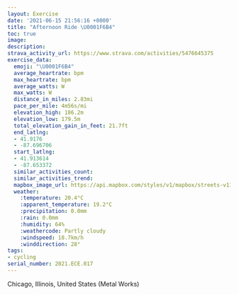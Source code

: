 ```yaml
---
layout: Exercise
date: '2021-06-15 21:56:16 +0000'
title: "Afternoon Ride \U0001F6B4"
toc: true
image:
description:
strava_activity_url: https://www.strava.com/activities/5476645375
exercise_data:
  emoji: "\U0001F6B4"
  average_heartrate: bpm
  max_heartrate: bpm
  average_watts: W
  max_watts: W
  distance_in_miles: 2.83mi
  pace_per_mile: 4m56s/mi
  elevation_high: 186.2m
  elevation_low: 179.5m
  total_elevation_gain_in_feet: 21.7ft
  end_latlng:
  - 41.9176
  - -87.696706
  start_latlng:
  - 41.913614
  - -87.653372
  similar_activities_count:
  similar_activities_trend:
  mapbox_image_url: https://api.mapbox.com/styles/v1/mapbox/streets-v11/static/path-5+787af2-1.0(agy~Frx~uOF%3F%5Dh%40%40IMKG%3FGFWf%40qEjH%7D%40nAwCpEUVsA%7CBoAnBAR%3FEGH%3FBKTEb%40BhA%3FnGF%60ABjF%3FbMHp%40FNb%40jDh%40hD%40%5EZ%60Bd%40hDLd%40FdC%3FfBDf%40G%40BLJD%5EK%7CB%40%5ECXKL%3FJGh%40EFIKc%40%3FMHiAJUFEHARFLTBXF~ABrA%3FtDLfQ%40tHFlCBjC%3FrCBv%40I~%40Kf%40OpBA%60BBvAA%60%40FbCB%60BNvDXlJBjCCh%40%3FzAF%60B%3F%60AB~%40%40dC%3FvBAhAFfAA%60BBd%40C%5E%3FxGDh%40C~%40%3F~CEDCJ%3FjCGNODyBBQE%7BCLi%40CuADkAAu%40DgB%40%5BCMHAHBd%40%3FhBBXEzDDrA%40pIAdAGJ%3FB%3FAC%3F%40%40%40A%3FDCA),pin-s-s+e5b22e(-87.65338,41.91361),pin-s-f+89ae00(-87.69670999999997,41.91759999999999)/auto/800x800?access_token=pk.eyJ1Ijoiam9zaGJlY2ttYW4iLCJhIjoiY205eWR2aDd1MWZ6djJrbXc4a3M0bWZleiJ9.XiG9OWkNcZk2QzjJbxLB4A
  weather:
    :temperature: 20.4°C
    :apparent_temperature: 19.2°C
    :precipitation: 0.0mm
    :rain: 0.0mm
    :humidity: 64%
    :weathercode: Partly cloudy
    :windspeed: 18.7km/h
    :winddirection: 28°
tags:
- cycling
serial_number: 2021.ECE.017
---
```

Chicago, Illinois, United States (Metal Works)

